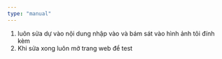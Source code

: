 ```yaml
---
type: "manual"
---
```


1. luôn sửa dự vào nội dung nhập vào và bám sát vào hình ảnh tôi đính kèm
2. Khi sửa xong luôn mở trang web để test